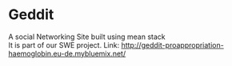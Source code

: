 # Geddit
A social Networking Site built using mean stack <br />
It is part of our SWE project.
Link: http://geddit-proappropriation-haemoglobin.eu-de.mybluemix.net/
